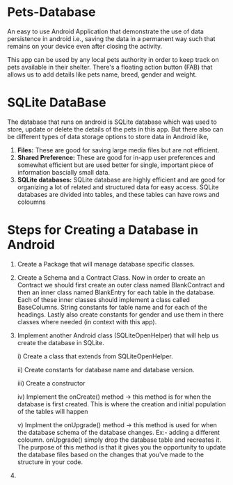 # Pets-Database
An easy to use Android Application that demonstrate the use of data persistence in android i.e.,
saving the data in a permanent way such that remains on your device even after closing the activity.

This app can be used by any local pets authority in order to keep track on pets available in their shelter.
There's a floating action button (FAB) that allows us to add details like pets name, breed, gender and weight.

# SQLite DataBase 
The database that runs on android is SQLite database which was used to store, update or delete the details of the pets in this app. 
But there also can be different types of data storage options to store data in Android like, 
1. **Files:** These are good for saving large media files but are not efficient.
2. **Shared Preference:** These are good for in-app user preferences and somewhat efficient but are used better for single, important piece of information bascially small data.
3. **SQLite databases:** SQLite database are highly efficient and are good for organizing a lot of related and structured data for easy access. SQLite databases are divided into tables, and these tables can have rows and coloumns

# Steps for Creating a Database in Android 
1. Create a Package that will manage database specific classes.
2. Create a Schema and a Contract Class. Now in order to create an Contract we should first create an outer class named BlankContract and then an inner class named BlankEntry for each table in the database. Each of these inner classes should implement a class called BaseColumns. String constants for table name and for each of the headings. Lastly also create constants for gender and use them in there classes where needed (in context with this app).
3. Implement another Android class (SQLiteOpenHelper) that will help us create the database in SQLite.

      i) Create a class that extends from SQLiteOpenHelper.
      
      ii) Create constants for database name and database version.
      
      iii) Create a constructor
      
      iv) Implement the onCreate() method -> this method is for when the database is first created. This is where the creation and initial population of the tables will happen
      
      v) Implment the onUpgrade() method -> this method is used for when the database schema of the database changes. Ex:- adding a different coloumn. onUpgrade() simply drop the database table and recreates it. The purpose of this method is that it gives you the opportunity to update the database files based on the changes that you've made to the structure in your code.

4. 
